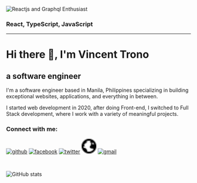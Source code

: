 
![Reactjs and Graphql Enthusiast](https://raw.githubusercontent.com/brixx21/resume/master/repoBG.png)


###  React, TypeScript, JavaScript

<hr/>

# Hi there 👋, I'm Vincent Trono
## a software engineer

I'm a software engineer based in Manila, Philippines specializing in building exceptional websites, applications, and everything in between.

I started web development in 2020, after doing Front-end, I switched to Full Stack development, where I work with a variety of meaningful projects.



### Connect with me:

[<img src='https://cdn.jsdelivr.net/npm/simple-icons@3.0.1/icons/github.svg' alt='github' height='40'>](https://github.com/VincentCarlosTrono) [<img src='https://cdn.jsdelivr.net/npm/simple-icons@3.0.1/icons/facebook.svg' alt='facebook' height='40'>](https://www.facebook.com/tronovincentcarlos) [<img src='https://cdn.jsdelivr.net/npm/simple-icons@3.0.1/icons/twitter.svg' alt='twitter' height='40'>](https://twitter.com/TronoVincent) [<img src='https://raw.githubusercontent.com/iconic/open-iconic/master/svg/globe.svg' alt='website' height='40'>](https://vincent-trono-portfolio.vercel.app/) [<img src='https://cdn.jsdelivr.net/npm/simple-icons@3.0.1/icons/gmail.svg' alt='gmail' height='40'>](mailto:trono.vincentcii@gmail.com)

<br/>

![GitHub stats](https://github-readme-stats.vercel.app/api/top-langs/?username=VincentCarlosTrono&layout=compact)
